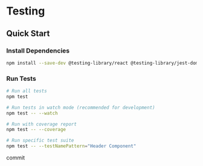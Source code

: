 # Testing

## Quick Start

### Install Dependencies
```bash
npm install --save-dev @testing-library/react @testing-library/jest-dom @testing-library/user-event jest-axe
```

### Run Tests
```bash
# Run all tests
npm test

# Run tests in watch mode (recommended for development)
npm test -- --watch

# Run with coverage report
npm test -- --coverage

# Run specific test suite
npm test -- --testNamePattern="Header Component"
```

commit